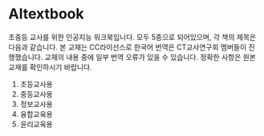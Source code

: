 # AItextbook
초중등 교사를 위한 인공지능 워크북입니다.
모두 5종으로 되어있으며, 각 책의 제목은 다음과 같습니다.
본 교재는 CC라이선스로 한국어 번역은 CT교사연구회 멤버들이 진행했습니다.
교재의 내용 중에 일부 번역 오류가 있을 수 있습니다. 정확한 사항은 원본 교재를 확인하시기 바랍니다.

1. 초등교사용
2. 중등교사용
3. 정보교사용
4. 융합교육용
5. 윤리교육용
